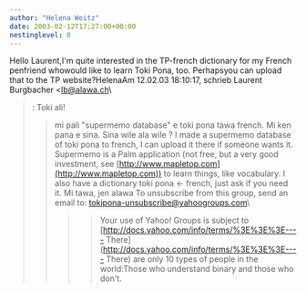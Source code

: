 ```yaml
---
author: "Helena Weitz"
date: 2003-02-12T17:27:00+00:00
nestinglevel: 0
---
```

Hello Laurent,I'm quite interested in the TP-french dictionary for my French penfriend whowould like to learn Toki Pona, too. Perhapsyou can upload that to the TP website?HelenaAm 12.02.03 18:10:17, schrieb Laurent Burgbacher <[lb@alawa.ch](mailto://lb@alawa.ch)\
>:
>Toki ali!
>>mi pali "supermemo database" e toki pona tawa french. Mi ken pana e sina.
>Sina wile ala wile ?
>>I made a supermemo database of toki pona to french, I can upload it there if
>someone wants it. Supermemo is a Palm application (not free, but a very good
>investment, see [http://www.mapletop.com](http://www.mapletop.com)) to learn things, like vocabulary.
>>I also have a dictionary toki pona <-
> french, just ask if you need it.
>>Mi tawa,
>jen alawa
>>To unsubscribe from this group, send an email to:
>[tokipona-unsubscribe@yahoogroups.com](mailto://tokipona-unsubscribe@yahoogroups.com)\
>>>>Your use of Yahoo! Groups is subject to [http://docs.yahoo.com/info/terms/%3E%3E%3E----
There](http://docs.yahoo.com/info/terms/%3E%3E%3E----
There) are only 10 types of people in the world:Those who understand binary and those who don't.